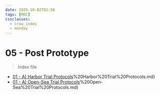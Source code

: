 ```yaml
---
date: 2025-10-02T02:58
tags: [MOC]
cssclasses:
  - crow_index
  - monday
---
```


# 05 - Post Prototype #

> Index file

- [01 - A) Harbor Trial Protocols](05%20-%20Post%20Prototype/01%20-%20A)%20Harbor%20Trial%20Protocols.md)
- [01 - A) Open-Sea Trial Protocols](05%20-%20Post%20Prototype/01%20-%20A)%20Open-Sea%20Trial%20Protocols.md)
